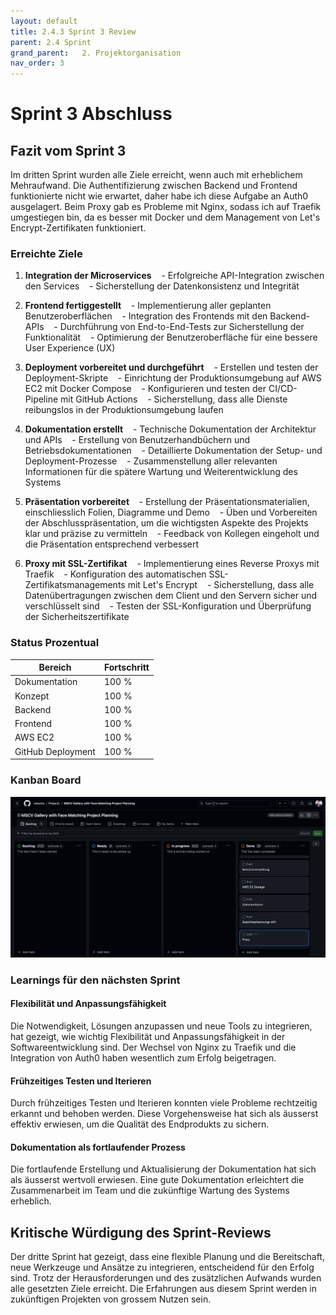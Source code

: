 ```yaml
---
layout: default
title: 2.4.3 Sprint 3 Review
parent: 2.4 Sprint
grand_parent:   2. Projektorganisation  
nav_order: 3
---
```


# Sprint 3 Abschluss

  

## Fazit vom Sprint 3

  

Im dritten Sprint wurden alle Ziele erreicht, wenn auch mit erheblichem Mehraufwand. Die Authentifizierung zwischen Backend und Frontend funktionierte nicht wie erwartet, daher habe ich diese Aufgabe an Auth0 ausgelagert. Beim Proxy gab es Probleme mit Nginx, sodass ich auf Traefik umgestiegen bin, da es besser mit Docker und dem Management von Let's Encrypt-Zertifikaten funktioniert.


### Erreichte Ziele
  
1. **Integration der Microservices**
   - Erfolgreiche API-Integration zwischen den Services
   - Sicherstellung der Datenkonsistenz und Integrität

2. **Frontend fertiggestellt**
   - Implementierung aller geplanten Benutzeroberflächen
   - Integration des Frontends mit den Backend-APIs
   - Durchführung von End-to-End-Tests zur Sicherstellung der Funktionalität
   - Optimierung der Benutzeroberfläche für eine bessere User Experience (UX)

3. **Deployment vorbereitet und durchgeführt**
   - Erstellen und testen der Deployment-Skripte
   - Einrichtung der Produktionsumgebung auf AWS EC2 mit Docker Compose
   - Konfigurieren und testen der CI/CD-Pipeline mit GitHub Actions
   - Sicherstellung, dass alle Dienste reibungslos in der Produktionsumgebung laufen

4. **Dokumentation erstellt**
   - Technische Dokumentation der Architektur und APIs
   - Erstellung von Benutzerhandbüchern und Betriebsdokumentationen
   - Detaillierte Dokumentation der Setup- und Deployment-Prozesse
   - Zusammenstellung aller relevanten Informationen für die spätere Wartung und Weiterentwicklung des Systems

5. **Präsentation vorbereitet**
   - Erstellung der Präsentationsmaterialien, einschliesslich Folien, Diagramme und Demo
   - Üben und Vorbereiten der Abschlusspräsentation, um die wichtigsten Aspekte des Projekts klar und präzise zu vermitteln
   - Feedback von Kollegen eingeholt und die Präsentation entsprechend verbessert


6. **Proxy mit SSL-Zertifikat**
   - Implementierung eines Reverse Proxys mit Traefik
   - Konfiguration des automatischen SSL-Zertifikatsmanagements mit Let's Encrypt
   - Sicherstellung, dass alle Datenübertragungen zwischen dem Client und den Servern sicher und verschlüsselt sind
   - Testen der SSL-Konfiguration und Überprüfung der Sicherheitszertifikate

### Status Prozentual

| Bereich           | Fortschritt |
| ----------------- | ----------- |
| Dokumentation     | 100 %       |
| Konzept           | 100 %       |
| Backend           | 100 %       |
| Frontend          | 100 %       |
| AWS EC2           | 100 %       |
| GitHub Deployment | 100 %       |
  

### Kanban Board

![](attachments/Screenshot%202024-07-06%20at%2011.48.26.png)

  

### Learnings für den nächsten Sprint
  

#### Flexibilität und Anpassungsfähigkeit


Die Notwendigkeit, Lösungen anzupassen und neue Tools zu integrieren, hat gezeigt, wie wichtig Flexibilität und Anpassungsfähigkeit in der Softwareentwicklung sind. Der Wechsel von Nginx zu Traefik und die Integration von Auth0 haben wesentlich zum Erfolg beigetragen.

#### Frühzeitiges Testen und Iterieren

Durch frühzeitiges Testen und Iterieren konnten viele Probleme rechtzeitig erkannt und behoben werden. Diese Vorgehensweise hat sich als äusserst effektiv erwiesen, um die Qualität des Endprodukts zu sichern.


#### Dokumentation als fortlaufender Prozess 

Die fortlaufende Erstellung und Aktualisierung der Dokumentation hat sich als äusserst wertvoll erwiesen. Eine gute Dokumentation erleichtert die Zusammenarbeit im Team und die zukünftige Wartung des Systems erheblich.

## Kritische Würdigung des Sprint-Reviews

  

Der dritte Sprint hat gezeigt, dass eine flexible Planung und die Bereitschaft, neue Werkzeuge und Ansätze zu integrieren, entscheidend für den Erfolg sind. Trotz der Herausforderungen und des zusätzlichen Aufwands wurden alle gesetzten Ziele erreicht. Die Erfahrungen aus diesem Sprint werden in zukünftigen Projekten von grossem Nutzen sein.